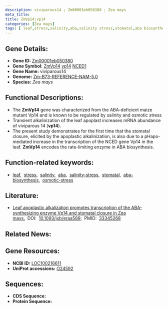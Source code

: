 ```yaml
---
description: viviparous14 ; Zm00001eb050380 ; Zea mays
meta_title:
title: ZmVp14;vp14
categories: [Zea mays]
tags: [ leaf,stress,salinity,aba,salinity stress,stomatal,aba biosynthesis,osmotic stress ]
---
```


## Gene Details:
- **Gene ID:**	[Zm00001eb050380](https://www.maizegdb.org/gene_center/gene/Zm00001eb050380)
- **Gene Symbol:** <u>ZmVp14</u>&nbsp;<u>vp14</u>&nbsp;<u>NCED1</u>
- **Gene Name:** viviparous14
- **Genome:** [Zm-B73-REFERENCE-NAM-5.0](https://www.maizegdb.org/genome/assembly/Zm-B73-REFERENCE-NAM-5.0)
- **Species:** *Zea mays*

## Functional Descriptions:
   - The **ZmVp14** gene was characterized from the ABA-deficient maize mutant Vp14 and is known to be regulated by salinity and osmotic stress
   - Transient alkalinization of the leaf apoplast increases mRNA abundance of viviparous 14 (**vp14**).
   - The present study demonstrates for the first time that the stomatal closure, elicited by the apoplastic alkalinization, is also due to a pHapo-mediated increase in the transcription of the NCED gene Vp14 in the leaf. **ZmVp14** encodes the rate-limiting enzyme in ABA biosynthesis.

## Function-related keywords:
- [leaf](/tags/leaf/),&nbsp;&nbsp;[stress](/tags/stress/),&nbsp;&nbsp;[salinity](/tags/salinity/),&nbsp;&nbsp;[aba](/tags/aba/),&nbsp;&nbsp;[salinity-stress](/tags/salinity-stress/),&nbsp;&nbsp;[stomatal](/tags/stomatal/),&nbsp;&nbsp;[aba-biosynthesis](/tags/aba-biosynthesis/),&nbsp;&nbsp;[osmotic-stress](/tags/osmotic-stress/)

## Literature:
   - [Leaf apoplastic alkalization promotes transcription of the ABA-synthesizing enzyme Vp14 and stomatal closure in Zea mays.]( https://www.ncbi.nlm.nih.gov/pmc/articles/PMC8006549/#CIT0054)&nbsp;&nbsp;DOI:&nbsp;&nbsp;[10.1093/jxb/eraa589](https://www.ncbi.nlm.nih.gov/pmc/articles/PMC8006549/#CIT0054);&nbsp;&nbsp;PMID:&nbsp;&nbsp;[33345268](https://pubmed.ncbi.nlm.nih.gov/33345268/)

## Related News:

## Gene Resources:
- **NCBI ID:**  [LOC100216611](https://www.ncbi.nlm.nih.gov/gene/?term=LOC100216611)
- **UniProt accessions:** [O24592](https://www.uniprot.org/uniprotkb/O24592/entry)



## Sequences:
- **CDS Sequence:**
- **Protein Sequence:**

